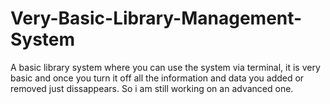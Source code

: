 # Very-Basic-Library-Management-System
A basic library system where you can use the system via terminal, it is very basic and once you turn it off all the information and data you added or removed just dissappears. So i am still working on an advanced one.

